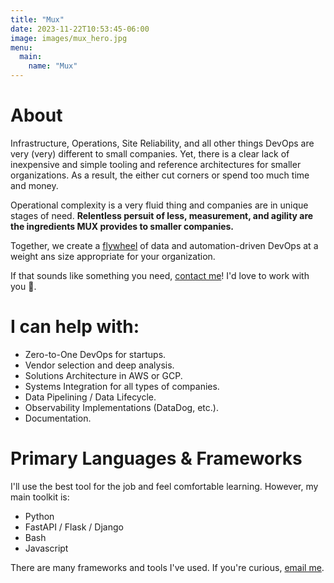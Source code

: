```yaml
---
title: "Mux"
date: 2023-11-22T10:53:45-06:00
image: images/mux_hero.jpg
menu:
  main:
    name: "Mux"
---
```


# About
Infrastructure, Operations, Site Reliability, and all other things DevOps are very (very) different to small companies. Yet, there is a clear lack of inexpensive and simple tooling and reference architectures for smaller organizations. As a result, the either cut corners or spend too much time and money.

Operational complexity is a very fluid thing and companies are in unique stages of need. **Relentless persuit of less, measurement, and agility are the ingredients MUX provides to smaller companies.**

Together, we create a [flywheel](https://www.jimcollins.com/concepts/the-flywheel.html) of data and automation-driven DevOps at a weight ans size appropriate for your organization.

If that sounds like something you need, [contact me](mailto:mux@kuhl.mozmail.com)! I'd love to work with you :blue_heart:.

# I can help with:

* Zero-to-One DevOps for startups.
* Vendor selection and deep analysis.
* Solutions Architecture in AWS or GCP.
* Systems Integration for all types of companies.
* Data Pipelining / Data Lifecycle.
* Observability Implementations (DataDog, etc.).
* Documentation.

# Primary Languages & Frameworks

I'll use the best tool for the job and feel comfortable learning. However, my main toolkit is:

* Python
* FastAPI / Flask / Django
* Bash
* Javascript

There are many frameworks and tools I've used. If you're curious, [email me](mailto:mux@kuhl.mozmail.com).